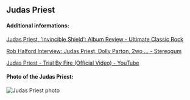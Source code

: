 ## Judas Priest
#### Additional informations:
[Judas Priest, 'Invincible Shield': Album Review - Ultimate Classic Rock](https://ultimateclassicrock.com/judas-priest-invincible-shield-album-review/)

[Rob Halford Interview: Judas Priest, Dolly Parton, 2wo ... - Stereogum](https://www.stereogum.com/2254238/judas-priests-rob-halford-invincible-shield/interviews/weve-got-a-file-on-you/)

[Judas Priest - Trial By Fire (Official Video) - YouTube](https://www.youtube.com/watch?v=2YqZuo1WKk4)

#### Photo of the Judas Priest:
![Judas Priest photo](https://4.bp.blogspot.com/-BkVoCvTpJhk/V6tce3LqZMI/AAAAAAABCDY/3Ec3JogWll87HyuJ540mARHjfmgET_QNwCLcB/s1600/judas_priest_credit_aaron_rapoport.jpg)
